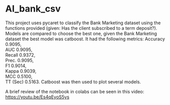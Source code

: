 # AI_bank_csv

This project uses pycaret to classify the Bank Marketing dataset using the functions provided 
(given: Has the client subscribed to a term deposit?). 
Models are compared to choose the best one, given the Bank Marketing dataset the best model was catboost. 
It had the following metrics: 
Accuracy 0.9095,		
AUC 0.9095,		
Recall 0.9372,		
Prec. 0.9095,		
F1 0.9014,		
Kappa	0.9039,	 
MCC 0.5100,		
TT (Sec) 0.5163. 
Catboost was then used to plot several models.

A brief review of the notebook in colabs can be seen in this video:
https://youtu.be/Es4qEyoS5ys
